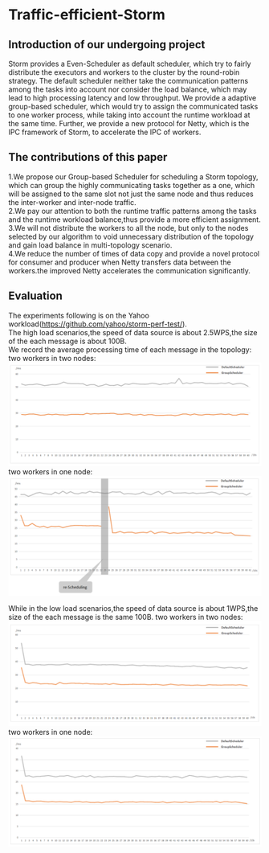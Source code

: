 Traffic-efficient-Storm
=

Introduction of our undergoing project
-
Storm provides a Even-Scheduler as default scheduler, which try to fairly distribute the executors and workers to the cluster by the round-robin strategy. The default scheduler neither take the communication patterns among the tasks into account nor consider the load balance, which may lead to high processing latency and low throughput. We provide a adaptive group-based scheduler, which would try to assign the communicated tasks to one worker process, while taking into account the runtime workload at the same time. Further, we provide a new protocol for  Netty, which is the IPC framework of Storm, to accelerate the IPC of workers.  

The contributions of this paper
-
1.We propose our Group-based Scheduler for scheduling a Storm topology, which can group the highly communicating tasks together as a one, which will be assigned to the same slot not just the same node and thus reduces the inter-worker and inter-node traffic.   
2.We pay our attention to both the runtime traffic patterns among the tasks and the runtime workload balance,thus provide a more efficient assignment.   
3.We will not distribute the workers to all the node, but only to the nodes selected by our algorithm to void unnecessary distribution of the topology and gain load balance in multi-topology scenario.   
4.We reduce the number of times of data copy and provide a novel protocol for consumer and producer when Netty transfers data between the workers.the improved Netty  accelerates the communication significantly. 

Evaluation
-
The experiments following is on the Yahoo workload(https://github.com/yahoo/storm-perf-test/).   
The high load scenarios,the speed of data source is about 2.5WPS,the size of the each message is about 100B.   
We record the average processing time of each message in the topology:   
two workers in two nodes:   
![highload](https://github.com/liumihust/gitTset/blob/master/1.PNG)
two workers in one node:   
![highload](https://github.com/liumihust/gitTset/blob/master/2.PNG)  

While in the low load scenarios,the speed of data source is about 1WPS,the size of the each message is the same 100B.
two workers in two nodes: 
![lowload](https://github.com/liumihust/gitTset/blob/master/3.PNG)  
two workers in one node:   
![lowload](https://github.com/liumihust/gitTset/blob/master/4.PNG) 

